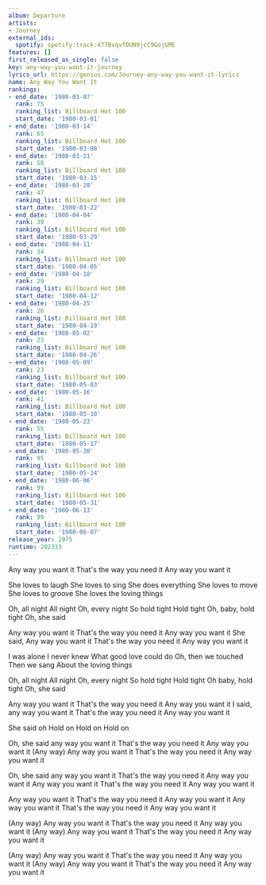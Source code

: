 ```yaml
---
album: Departure
artists:
- Journey
external_ids:
  spotify: spotify:track:477BvqvfDUN9jcC9GojGME
features: []
first_released_as_single: false
key: any-way-you-want-it-journey
lyrics_url: https://genius.com/Journey-any-way-you-want-it-lyrics
name: Any Way You Want It
rankings:
- end_date: '1980-03-07'
  rank: 75
  ranking_list: Billboard Hot 100
  start_date: '1980-03-01'
- end_date: '1980-03-14'
  rank: 65
  ranking_list: Billboard Hot 100
  start_date: '1980-03-08'
- end_date: '1980-03-21'
  rank: 58
  ranking_list: Billboard Hot 100
  start_date: '1980-03-15'
- end_date: '1980-03-28'
  rank: 47
  ranking_list: Billboard Hot 100
  start_date: '1980-03-22'
- end_date: '1980-04-04'
  rank: 39
  ranking_list: Billboard Hot 100
  start_date: '1980-03-29'
- end_date: '1980-04-11'
  rank: 34
  ranking_list: Billboard Hot 100
  start_date: '1980-04-05'
- end_date: '1980-04-18'
  rank: 29
  ranking_list: Billboard Hot 100
  start_date: '1980-04-12'
- end_date: '1980-04-25'
  rank: 26
  ranking_list: Billboard Hot 100
  start_date: '1980-04-19'
- end_date: '1980-05-02'
  rank: 23
  ranking_list: Billboard Hot 100
  start_date: '1980-04-26'
- end_date: '1980-05-09'
  rank: 23
  ranking_list: Billboard Hot 100
  start_date: '1980-05-03'
- end_date: '1980-05-16'
  rank: 41
  ranking_list: Billboard Hot 100
  start_date: '1980-05-10'
- end_date: '1980-05-23'
  rank: 55
  ranking_list: Billboard Hot 100
  start_date: '1980-05-17'
- end_date: '1980-05-30'
  rank: 95
  ranking_list: Billboard Hot 100
  start_date: '1980-05-24'
- end_date: '1980-06-06'
  rank: 99
  ranking_list: Billboard Hot 100
  start_date: '1980-05-31'
- end_date: '1980-06-13'
  rank: 99
  ranking_list: Billboard Hot 100
  start_date: '1980-06-07'
release_year: 1975
runtime: 202333
---
```

Any way you want it
That's the way you need it
Any way you want it


She loves to laugh
She loves to sing
She does everything
She loves to move
She loves to groove
She loves the loving things


Oh, all night
All night
Oh, every night
So hold tight
Hold tight
Oh, baby, hold tight
Oh, she said


Any way you want it
That's the way you need it
Any way you want it
She said, Any way you want it
That's the way you need it
Any way you want it


I was alone
I never knew
What good love could do
Oh, then we touched
Then we sang
About the loving things


Oh, all night
All night
Oh, every night
So hold tight
Hold tight
Oh baby, hold tight
Oh, she said


Any way you want it
That's the way you need it
Any way you want it
I said, any way you want it
That's the way you need it
Any way you want it




She said oh
Hold on
Hold on
Hold on


Oh, she said any way you want it
That's the way you need it
Any way you want it
(Any way) Any way you want it
That's the way you need it
Any way you want it


Oh, she said any way you want it
That's the way you need it
Any way you want it
Any way you want it
That's the way you need it
Any way you want it


Any way you want it
That's the way you need it
Any way you want it
Any way you want it
That's the way you need it
Any way you want it


(Any way) Any way you want it
That's the way you need it
Any way you want it
(Any way) Any way you want it
That's the way you need it
Any way you want it


(Any way) Any way you want it
That's the way you need it
Any way you want it
(Any way) Any way you want it
That's the way you need it
Any way you want it
